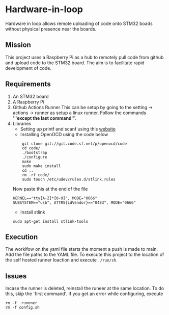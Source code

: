 # Hardware-in-loop
Hardware in loop allows remote uploading of code onto STM32 boads without physical presence near the boards.

## Mission
This project uses a Raspberry Pi as a hub to remotely pull code from github and upload code to the STM32 board. The aim is to facilitate rapid development of code.

## Requirements
1. An STM32 board
2. A Raspberry Pi
3. Github Actions Runner
This can be setup by going to the setting -> actions -> runner as setup a linux runner. Follow the commands '''**except the last command**'''. 
4. Libraries
    - Setting up printf and scanf using this [website](https://shawnhymel.com/1873/how-to-use-printf-on-stm32/)
    - Installing OpenOCD using the code below
    ```
        git clone git://git.code.sf.net/p/openocd/code
        cd code/
        ./bootstrap
        ./configure
        make
        sudo make install
        cd ..
        rm -rf code/
        sudo touch /etc/udev/rules.d/stlink.rules
    ```
    Now paste this at the end of the file
    ```
    KERNEL=="tty[A-Z]*[0-9]", MODE="0666"
    SUBSYSTEM=="usb", ATTRS{idVendor}=="0483", MODE="0666"
    ```
    - Install stlink
    ```
    sudo apt-get install stlink-tools
    ```
## Execution
The worklfow on the yaml file starts the moment a push is made to main. 
Add the file paths to the YAML file.
To execute this project to the location of the self hosted runner loaction and execute `./run/sh`.

## Issues 
Incase the runner is deleted, reinstall the runeer at the same location. To do this, skip the `first command'. 
If you get an error while configuring, execute
```
rm -f .runnner
rm -f config.sh
```






